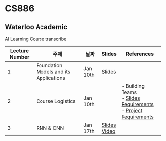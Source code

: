 # CS886
## Waterloo Academic

AI Learning Course transcribe

| Lecture Number | 주제 | 날짜 | Slides | References |
|----------------|-------|------|--------|------------|
| 1 | Foundation Models and its Applications | Jan 10th | [Slides](link) |  |
| 2 | Course Logistics | Jan 10th |  | - Building Teams<br>- [Slides Requirements](link)<br>- [Project Requirements](link) |
| 3 | RNN & CNN | Jan 17th | [Slides](link)<br>[Video](link) | |